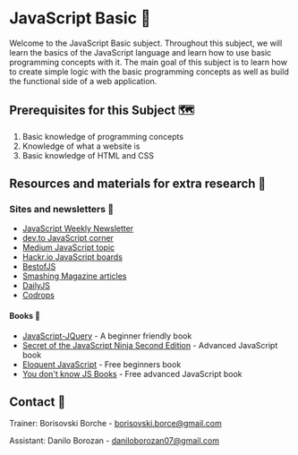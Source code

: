 # JavaScript Basic 🎈

Welcome to the JavaScript Basic subject. Throughout this subject, we will learn the basics of the JavaScript language and learn how to use basic programming concepts with it. The main goal of this subject is to learn how to create simple logic with the basic programming concepts as well as build the functional side of a web application.

## Prerequisites for this Subject  🗺

1. Basic knowledge of programming concepts
2. Knowledge of what a website is
3. Basic knowledge of HTML and CSS

## Resources and materials for extra research 🎁

### Sites and newsletters 📗

* [JavaScript Weekly Newsletter](https://javascriptweekly.com/)
* [dev.to JavaScript corner](https://dev.to/t/javascript)
* [Medium JavaScript topic](https://medium.com/topic/javascript)
* [Hackr.io JavaScript boards](https://hackr.io/tutorials/learn-javascript)
* [BestofJS](https://bestofjs.org/)
* [Smashing Magazine articles](https://www.smashingmagazine.com/articles/)
* [DailyJS](https://medium.com/dailyjs)
* [Codrops](https://tympanus.net/codrops/)

#### Books 📘

* [JavaScript-JQuery](https://www.bookdepository.com/JavaScript-JQuery-Jon-Duckett/9781118531648) - A beginner friendly book
* [Secret of the JavaScript Ninja Second Edition](https://www.bookdepository.com/Secrets-of-the-JavaScript-Ninja--Second-Edition/9781617292859) - Advanced JavaScript book
* [Eloquent JavaScript](https://eloquentjavascript.net/) - Free beginners book
* [You don't know JS Books](https://github.com/getify/You-Dont-Know-JS) - Free advanced JavaScript book

## Contact 📡

Trainer: Borisovski Borche - borisovski.borce@gmail.com

Assistant: Danilo Borozan - daniloborozan07@gmail.com
